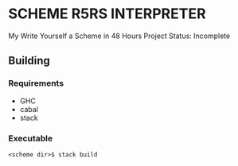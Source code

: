 # SCHEME R5RS INTERPRETER

My Write Yourself a Scheme in 48 Hours Project
Status: Incomplete

## Building

### Requirements
  * GHC
  * cabal
  * stack

### Executable
    <scheme dir>$ stack build
